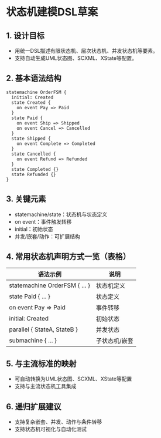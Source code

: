 # 状态机建模DSL草案

## 1. 设计目标

- 用统一DSL描述有限状态机、层次状态机、并发状态机等要素。
- 支持自动生成UML状态图、SCXML、XState等配置。

## 2. 基本语法结构

```dsl
statemachine OrderFSM {
  initial: Created
  state Created {
    on event Pay => Paid
  }
  state Paid {
    on event Ship => Shipped
    on event Cancel => Cancelled
  }
  state Shipped {
    on event Complete => Completed
  }
  state Cancelled {
    on event Refund => Refunded
  }
  state Completed {}
  state Refunded {}
}
```

## 3. 关键元素

- statemachine/state：状态机与状态定义
- on event：事件触发转移
- initial：初始状态
- 并发/嵌套/动作：可扩展结构

## 4. 常用状态机声明方式一览（表格）

| 语法示例                                      | 说明           |
|-----------------------------------------------|----------------|
| statemachine OrderFSM { ... }                 | 状态机定义     |
| state Paid { ... }                            | 状态定义       |
| on event Pay => Paid                          | 事件转移       |
| initial: Created                              | 初始状态       |
| parallel { StateA, StateB }                   | 并发状态       |
| submachine { ... }                            | 子状态机/嵌套  |

## 5. 与主流标准的映射

- 可自动转换为UML状态图、SCXML、XState等配置
- 支持与主流状态机工具集成

## 6. 递归扩展建议

- 支持复杂嵌套、并发、动作与条件转移
- 支持状态机可视化与自动化测试
